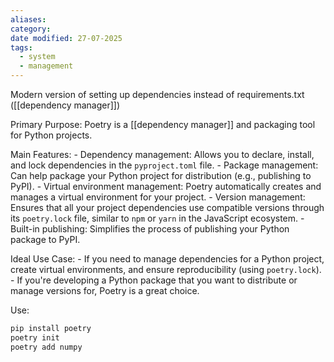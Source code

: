 ```yaml
---
aliases: 
category: 
date modified: 27-07-2025
tags:
  - system
  - management
---
```

Modern version of setting up dependencies instead of requirements.txt ([[dependency manager]])

Primary Purpose: Poetry is a [[dependency manager]] and packaging tool for Python projects.
    
Main Features:
    - Dependency management: Allows you to declare, install, and lock dependencies in the `pyproject.toml` file.
    - Package management: Can help package your Python project for distribution (e.g., publishing to PyPI).
    - Virtual environment management: Poetry automatically creates and manages a virtual environment for your project.
    - Version management: Ensures that all your project dependencies use compatible versions through its `poetry.lock` file, similar to `npm` or `yarn` in the JavaScript ecosystem.
    - Built-in publishing: Simplifies the process of publishing your Python package to PyPI.

Ideal Use Case:
    - If you need to manage dependencies for a Python project, create virtual environments, and ensure reproducibility (using `poetry.lock`).
    - If you're developing a Python package that you want to distribute or manage versions for, Poetry is a great choice.

Use:

```cmd
pip install poetry
poetry init
poetry add numpy
```

